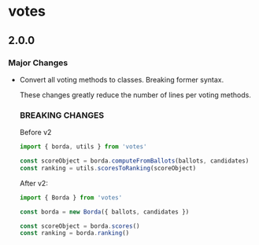 # votes

## 2.0.0

### Major Changes

- Convert all voting methods to classes. Breaking former syntax.

  These changes greatly reduce the number of lines per voting methods.

  ### BREAKING CHANGES

  Before v2

  ```ts
  import { borda, utils } from 'votes'

  const scoreObject = borda.computeFromBallots(ballots, candidates)
  const ranking = utils.scoresToRanking(scoreObject)
  ```

  After v2:

  ```ts
  import { Borda } from 'votes'

  const borda = new Borda({ ballots, candidates })

  const scoreObject = borda.scores()
  const ranking = borda.ranking()
  ```
